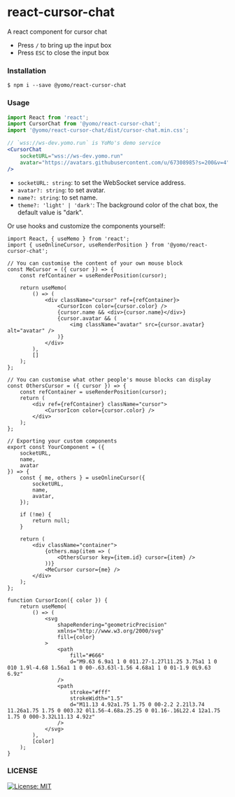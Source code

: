 # react-cursor-chat

A react component for cursor chat

-   Press `/` to bring up the input box
-   Press `ESC` to close the input box

### Installation

```
$ npm i --save @yomo/react-cursor-chat
```

### Usage

```jsx
import React from 'react';
import CursorChat from '@yomo/react-cursor-chat';
import '@yomo/react-cursor-chat/dist/cursor-chat.min.css';

// `wss://ws-dev.yomo.run` is YoMo's demo service
<CursorChat
    socketURL="wss://ws-dev.yomo.run"
    avatar="https://avatars.githubusercontent.com/u/67308985?s=200&v=4"
/>
```

-   `socketURL: string`: to set the WebSocket service address.
-   `avatar?: string`: to set avatar.
-   `name?: string`: to set name.
-   `theme?: 'light' | 'dark'`: The background color of the chat box, the default value is "dark".

Or use hooks and customize the components yourself:

```tsx
import React, { useMemo } from 'react';
import { useOnlineCursor, useRenderPosition } from '@yomo/react-cursor-chat';

// You can customise the content of your own mouse block
const MeCursor = ({ cursor }) => {
    const refContainer = useRenderPosition(cursor);

    return useMemo(
        () => (
            <div className="cursor" ref={refContainer}>
                <CursorIcon color={cursor.color} />
                {cursor.name && <div>{cursor.name}</div>}
                {cursor.avatar && (
                    <img className="avatar" src={cursor.avatar} alt="avatar" />
                )}
            </div>
        ),
        []
    );
};

// You can customise what other people's mouse blocks can display
const OthersCursor = ({ cursor }) => {
    const refContainer = useRenderPosition(cursor);
    return (
        <div ref={refContainer} className="cursor">
            <CursorIcon color={cursor.color} />
        </div>
    );
};

// Exporting your custom components
export const YourComponent = ({
    socketURL,
    name,
    avatar
}) => {
    const { me, others } = useOnlineCursor({
        socketURL,
        name,
        avatar,
    });

    if (!me) {
        return null;
    }

    return (
        <div className="container">
            {others.map(item => (
                <OthersCursor key={item.id} cursor={item} />
            ))}
            <MeCursor cursor={me} />
        </div>
    );
};

function CursorIcon({ color }) {
    return useMemo(
        () => (
            <svg
                shapeRendering="geometricPrecision"
                xmlns="http://www.w3.org/2000/svg"
                fill={color}
            >
                <path
                    fill="#666"
                    d="M9.63 6.9a1 1 0 011.27-1.27l11.25 3.75a1 1 0 010 1.9l-4.68 1.56a1 1 0 00-.63.63l-1.56 4.68a1 1 0 01-1.9 0L9.63 6.9z"
                />
                <path
                    stroke="#fff"
                    strokeWidth="1.5"
                    d="M11.13 4.92a1.75 1.75 0 00-2.2 2.21l3.74 11.26a1.75 1.75 0 003.32 0l1.56-4.68a.25.25 0 01.16-.16L22.4 12a1.75 1.75 0 000-3.32L11.13 4.92z"
                />
            </svg>
        ),
        [color]
    );
}
```

### LICENSE

<a href="/LICENSE" target="_blank">
    <img alt="License: MIT" src="https://img.shields.io/badge/License-MIT-blue.svg" />
</a>
